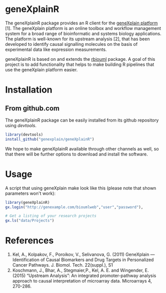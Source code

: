 # geneXplainR

The geneXplainR package provides an R client for the 
[geneXplain platform](http://genexplain.com/genexplain-platform/) [1]. 
The geneXplain platform is an online toolbox and workflow management 
system for a broad range of bioinformatic and systems biology applications.
The platform is well-known for its upstream analysis [2], that has been
developed to identify causal signalling molecules on the basis of experimental data
like expression measurements.

geneXplainR is based on and extends the [rbiouml](https://cran.r-project.org/web/packages/rbiouml/index.html) package.
A goal of this project is to add functionality that helps to make building R pipelines that use the geneXplain platform easier.

# Installation

## From github.com

The geneXplainR package can be easily installed from its github repository using *devtools*.

```R
library(devtools)
install_github("genexplain/geneXplainR")
```

We hope to make geneXplainR available through other channels as well, so that there will be further options
to download and install the software. 

# Usage

A script that using geneXplain make look like this (please note that shown parameters won't work):

```R
library(geneXplainR)
gx.login("http://genexample.com/bioumlweb","user","password"),

# Get a listing of your research projects
gx.ls("data/Projects")
```

# References

1. Kel, A., Kolpakov, F., Poroikov, V., Selivanova, G. (2011) GeneXplain — Identification of Causal Biomarkers and Drug Targets in Personalized Cancer Pathways. J. Biomol. Tech. 22(suppl.), S1
2. Koschmann, J., Bhar, A., Stegmaier,P., Kel, A. E. and Wingender, E. (2015) “Upstream Analysis”: An integrated promoter-pathway analysis approach to causal interpretation of microarray data. Microarrays 4, 270-286.
